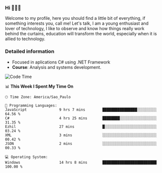 


### Hi 🙋🏽‍♂️

Welcome to my profile, here you should find a little bit of everything, if something interests you, call me! Let's talk,
I am a young enthusiast and lover of technology, I like to observe and know how things really work behind the curtains, 
education will transform the world, especially when it is allied to technology.

### Detailed information
* Focused in aplications C# using .NET Framework
* **Course**: Analysis and systems development.

<!--START_SECTION:waka-->
![Code Time](http://img.shields.io/badge/Code%20Time-376%20hrs%2012%20mins-blue)

📊 **This Week I Spent My Time On** 

```text
🕑︎ Time Zone: America/Sao_Paulo

💬 Programming Languages: 
JavaScript               9 hrs 7 mins        ████████████████░░░░░░░░░   64.56 % 
C#                       4 hrs 25 mins       ████████░░░░░░░░░░░░░░░░░   31.35 % 
Ezhil                    27 mins             █░░░░░░░░░░░░░░░░░░░░░░░░   03.24 % 
XML                      3 mins              ░░░░░░░░░░░░░░░░░░░░░░░░░   00.42 % 
JSON                     2 mins              ░░░░░░░░░░░░░░░░░░░░░░░░░   00.33 % 

💻 Operating System: 
Windows                  14 hrs 8 mins       █████████████████████████   100.00 % 
```


<!--END_SECTION:waka-->


